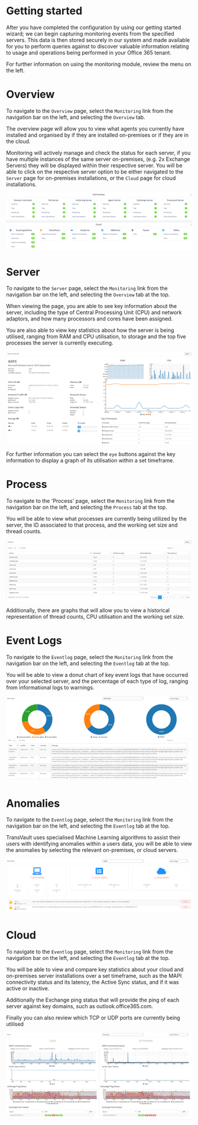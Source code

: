 # Getting started

After you have completed the configuration by using our getting started wizard; we can begin capturing monitoring events from the specified servers.  This data is then stored securely in our system and made available for you to perform queries against to discover valuable information relating to usage and operations being performed in your Office 365 tenant.

For further information on using the monitoring module, review the menu on the left.

# Overview

To navigate to the `Overview` page, select the `Monitoring` link from the navigation bar on the left, and selecting the `Overview` tab.

The overview page will allow you to view what agents you currently have installed and organised by if they are installed on-premises or if they are in the cloud.

Monitoring will actively manage and check the status for each server, if you have multiple instances of the same server on-premises, (e.g. 2x Exchange Servers) they will be displayed within their respective server. You will be able to click on the respective server option to be either navigated to the `Server` page for on-premises installations, or the `Cloud` page for cloud installations.

![Overview](images/overview.png)

# Server

To navigate to the `Server` page, select the `Monitoring` link from the navigation bar on the left, and selecting the `Overview` tab at the top.

When viewing the page, you are able to see key information about the server, including the type of Central Processing Unit (CPU) and network adaptors, and how many processors and cores have been assigned.

You are also able to view key statistics about how the server is being utilised, ranging from RAM and CPU utilisation, to storage and the top five processes the server is currently executing.

 ![Server](images/server.png)

For further information you can select the `eye` buttons against the key information to display a graph of its utilisation within a set timeframe.

# Process

To navigate to the &#39;Process&#39; page, select the `Monitoring` link from the navigation bar on the left, and selecting the `Process` tab at the top.

You will be able to view what processes are currently being utilized by the server, the ID associated to that process, and the working set size and thread counts.

 ![Process](images/process.png)

Additionally, there are graphs that will allow you to view a historical representation of thread counts, CPU utilisation and the working set size.

# Event Logs

To navigate to the `Eventlog` page, select the `Monitoring` link from the navigation bar on the left, and selecting the `Eventlog` tab at the top.

You will be able to view a donut chart of key event logs that have occurred over your selected server, and the percentage of each type of log, ranging from informational logs to warnings.

 ![Eventlog](images/eventlog.png)

# Anomalies

To navigate to the `Eventlog` page, select the `Monitoring` link from the navigation bar on the left, and selecting the `Eventlog` tab at the top.

TransVault uses specialised Machine Learning algorithms to assist their users with identifying anomalies within a users data, you will be able to view the anomalies by selecting the relevant on-premises, or cloud servers.

 ![Anomalies](images/anomalies.png)

# Cloud

To navigate to the `Eventlog` page, select the `Monitoring` link from the navigation bar on the left, and selecting the `Eventlog` tab at the top.

You will be able to view and compare key statistics about your cloud and on-premises server installations over a set timeframe, such as the MAPI connectivity status and its latency, the Active Sync status, and if it was active or inactive.

Additionally the Exchange ping status that will provide the ping of each server against key domains, such as outlook.office365.com.

Finally you can also review which TCP or UDP ports are currently being utilised

 ![Cloud](images/cloud.png)
